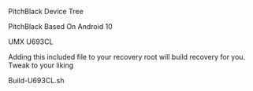 PitchBlack Device Tree

PitchBlack Based On Android 10

UMX U693CL

Adding this included file to your recovery root will build recovery for you. Tweak to your liking

Build-U693CL.sh
